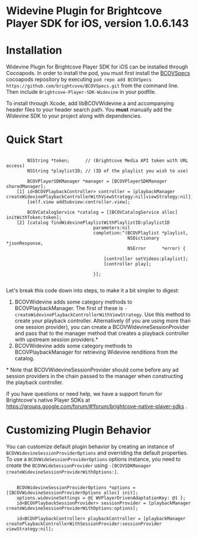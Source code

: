 # Widevine Plugin for Brightcove Player SDK for iOS, version 1.0.6.143


Installation
===========

Widevine Plugin for Brightcove Player SDK for iOS can be installed through Cocoapods. In order to install the pod, you must first install the [BCOVSpecs](https://github.com/brightcove/BCOVSpecs) cocoapods repository by executing `pod repo add BCOVSpecs https://github.com/brightcove/BCOVSpecs.git` from the command line. Then include `Brightcove-Player-SDK-Widevine` in your podfile.

To install through Xcode, add libBCOVWidevine.a and accompanying header files to your header search path. You **must** manually add the Widevine SDK to your project along with dependencies.

Quick Start
===========
```objc

	    NSString *token;      // (Brightcove Media API token with URL access)
	    NSString *playlistID; // (ID of the playlist you wish to use)
	
	    BCOVPlayerSDKManager *manager = [BCOVPlayerSDKManager sharedManager];
	[1] id<BCOVPlaybackController> controller = [playbackManager createWidevinePlaybackControllerWithViewStrategy:nil]viewStrategy:nil];
	    [self.view addSubview:controller.view];
	
	    BCOVCatalogService *catalog = [[BCOVCatalogService alloc] initWithToken:token];
	[2] [catalog findWidevinePlaylistWithPlaylistID:playlistID
	                             parameters:nil
	                             completion:^(BCOVPlaylist *playlist,
	                                          NSDictionary *jsonResponse,
	                                          NSError      *error) {
	
	                                 [controller setVideos:playlist];
	                                 [controller play];
	                                 
	                             }];
	
```
Let's break this code down into steps, to make it a bit simpler to digest:

1. BCOVWidevine adds some category methods to BCOVPlaybackManager. The first of these is `-createWidevinePlaybackControllerWithViewStrategy`. Use this method to create your playback controller. Alternatively (if you are using more than one session provider), you can create a BCOVWidevineSessionProvider and pass that to the manager method that creates a playback controller with upstream session providers.\*
1. BCOVWidevine adds some category methods to BCOVPlaybackManager for retrieving Widevine renditions from the catalog.

\* Note that BCOVWidevineSessionProvider should come before any ad session providers in the chain passed to the manager when constructing the playback controller.

If you have questions or need help, we have a support forum for Brightcove's native Player SDKs at https://groups.google.com/forum/#!forum/brightcove-native-player-sdks .

Customizing Plugin Behavior
===========

You can customize default plugin behavior by creating an instance of `BCOVWidevineSessionProviderOptions` and overriding the default properties. To use a `BCOVWideSessionProviderOptions` options instance, you need to create the `BCOVWideSessionProvider` using `-[BCOVSDKManager createWidevineSessionProviderWithOptions:]`.

```objc

    BCOVWidevineSessionProviderOptions *options = [[BCOVWidevineSessionProviderOptions alloc] init];
    options.widevineSettings = @{ WVPlayerDrivenAdaptationKey: @1 };
    id<BCOVPlaybackSessionProvider> sessionProvider = [playbackManager createWidevineSessionProviderWithOptions:options];

    id<BCOVPlaybackController> playbackController = [playbackManager createPlaybackControllerWithSessionProvider:sessionProvider viewStrategy:nil];
```




